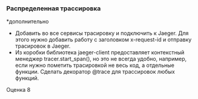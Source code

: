 ### Распределенная трассировка

*дополнительно
- Добавить во все сервисы трасировку и подключить к Jaeger. Для этого нужно добавить работу с заголовком x-request-id и отправку трасировок в Jaeger.
- Из коробки библиотека jaeger-client предоставляет контекстный менеджер tracer.start_span(), но это не всегда удобно, например, если нужно пометить трасировкой не весь код, а отдельные функции.
Сделать декоратор @trace для трассировок любых функций.

Оценка 8
